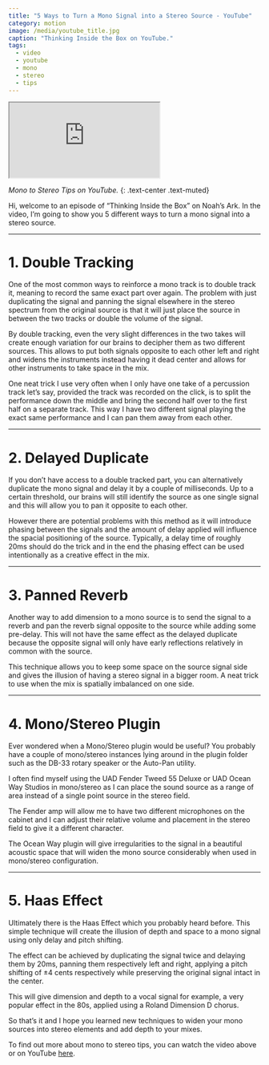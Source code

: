 ```yaml
---
title: "5 Ways to Turn a Mono Signal into a Stereo Source - YouTube"
category: motion
image: /media/youtube_title.jpg
caption: "Thinking Inside the Box on YouTube."
tags:
  - video
  - youtube
  - mono
  - stereo
  - tips
---
```


<div class="embed-responsive embed-responsive-16by9">
	<iframe class="embed-responsive-item" src="https://www.youtube.com/embed/ZKoIAIbXc0o" allowfullscreen></iframe>
</div>

_Mono to Stereo Tips on YouTube._
{: .text-center .text-muted}

Hi, welcome to an episode of “Thinking Inside the Box” on Noah’s Ark. In the video, I’m going to show you 5 different ways to turn a mono signal into a stereo source.

 * * *

# __1. Double Tracking__

One of the most common ways to reinforce a mono track is to double track it, meaning to record the same exact part over again. The problem with just duplicating the signal and panning the signal elsewhere in the stereo spectrum from the original source is that it will just place the source in between the two tracks or double the volume of the signal.

By double tracking, even the very slight differences in the two takes will create enough variation for our brains to decipher them as two different sources. This allows to put both signals opposite to each other left and right and widens the instruments instead having it dead center and allows for other instruments to take space in the mix.

One neat trick I use very often when I only have one take of a percussion track let’s say, provided the track was recorded on the click, is to split the performance down the middle and bring the second half over to the first half on a separate track. This way I have two different signal playing the exact same performance and I can pan them away from each other.

 * * *

# __2. Delayed Duplicate__

If you don’t have access to a double tracked part, you can alternatively duplicate the mono signal and delay it by a couple of milliseconds. Up to a certain threshold, our brains will still identify the source as one single signal and this will allow you to pan it opposite to each other.

However there are potential problems with this method as it will introduce phasing between the signals and the amount of delay applied will influence the spacial positioning of the source. Typically, a delay time of roughly 20ms should do the trick and in the end the phasing effect can be used intentionally as a creative effect in the mix.

 * * *

# __3. Panned Reverb__

Another way to add dimension to a mono source is to send the signal to a reverb and pan the reverb signal opposite to the source while adding some pre-delay. This will not have the same effect as the delayed duplicate because the opposite signal will only have early reflections relatively in common with the source.

This technique allows you to keep some space on the source signal side and gives the illusion of having a stereo signal in a bigger room. A neat trick to use when the mix is spatially imbalanced on one side.

 * * *

# __4. Mono/Stereo Plugin__

Ever wondered when a Mono/Stereo plugin would be useful? You probably have a couple of mono/stereo instances lying around in the plugin folder such as the DB-33 rotary speaker or the Auto-Pan utility.

I often find myself using the UAD Fender Tweed 55 Deluxe or UAD Ocean Way Studios in mono/stereo as I can place the sound source as a range of area instead of a single point source in the stereo field.

The Fender amp will allow me to have two different microphones on the cabinet and I can adjust their relative volume and placement in the stereo field to give it a different character.

The Ocean Way plugin will give irregularities to the signal in a beautiful acoustic space that will widen the mono source considerably when used in mono/stereo configuration.

 * * *

# __5. Haas Effect__

Ultimately there is the Haas Effect which you probably heard before. This simple technique will create the illusion of depth and space to a mono signal using only delay and pitch shifting.

The effect can be achieved by duplicating the signal twice and delaying them by 20ms, panning them respectively left and right, applying a pitch shifting of ±4 cents respectively while preserving the original signal intact in the center.

This will give dimension and depth to a vocal signal for example, a very popular effect in the 80s, applied using a Roland Dimension D chorus.

So that’s it and I hope you learned new techniques to widen your mono sources into stereo elements and add depth to your mixes.

To find out more about mono to stereo tips, you can watch the video above or on YouTube [here](https://youtu.be/ZKoIAIbXc0o).
